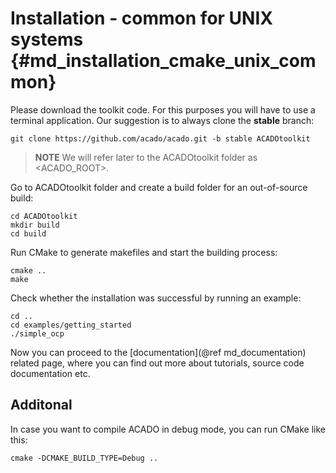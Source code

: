 # Installation - common for UNIX systems {#md_installation_cmake_unix_common}

Please download the toolkit code. For this purposes you will have to use a
terminal application. Our suggestion is to always clone the __stable__ branch:
~~~
git clone https://github.com/acado/acado.git -b stable ACADOtoolkit
~~~
> **NOTE** We will refer later to the ACADOtoolkit folder as <ACADO_ROOT\>.

Go to ACADOtoolkit folder and create a build folder for an out-of-source build:
~~~
cd ACADOtoolkit
mkdir build
cd build
~~~

Run CMake to generate makefiles and start the building process:
~~~
cmake ..
make
~~~

Check whether the installation was successful by running an example:
~~~
cd ..
cd examples/getting_started
./simple_ocp
~~~

Now you can proceed to the [documentation](@ref md_documentation) related page,
where you can find out more about tutorials, source code documentation etc.

## Additonal

In case you want to compile ACADO in debug mode, you can run CMake like this:
~~~
cmake -DCMAKE_BUILD_TYPE=Debug ..
~~~
